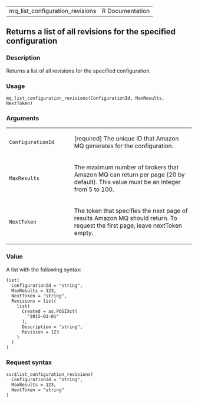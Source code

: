 <table style="width: 100%;">
<tbody>
<tr class="odd">
<td>mq_list_configuration_revisions</td>
<td style="text-align: right;">R Documentation</td>
</tr>
</tbody>
</table>

## Returns a list of all revisions for the specified configuration

### Description

Returns a list of all revisions for the specified configuration.

### Usage

    mq_list_configuration_revisions(ConfigurationId, MaxResults, NextToken)

### Arguments

<table>
<colgroup>
<col style="width: 35%" />
<col style="width: 65%" />
</colgroup>
<tbody>
<tr class="odd">
<td><code
id="mq_list_configuration_revisions_:_ConfigurationId">ConfigurationId</code></td>
<td><p>[required] The unique ID that Amazon MQ generates for the
configuration.</p></td>
</tr>
<tr class="even">
<td><code
id="mq_list_configuration_revisions_:_MaxResults">MaxResults</code></td>
<td><p>The maximum number of brokers that Amazon MQ can return per page
(20 by default). This value must be an integer from 5 to 100.</p></td>
</tr>
<tr class="odd">
<td><code
id="mq_list_configuration_revisions_:_NextToken">NextToken</code></td>
<td><p>The token that specifies the next page of results Amazon MQ
should return. To request the first page, leave nextToken
empty.</p></td>
</tr>
</tbody>
</table>

### Value

A list with the following syntax:

    list(
      ConfigurationId = "string",
      MaxResults = 123,
      NextToken = "string",
      Revisions = list(
        list(
          Created = as.POSIXct(
            "2015-01-01"
          ),
          Description = "string",
          Revision = 123
        )
      )
    )

### Request syntax

    svc$list_configuration_revisions(
      ConfigurationId = "string",
      MaxResults = 123,
      NextToken = "string"
    )
